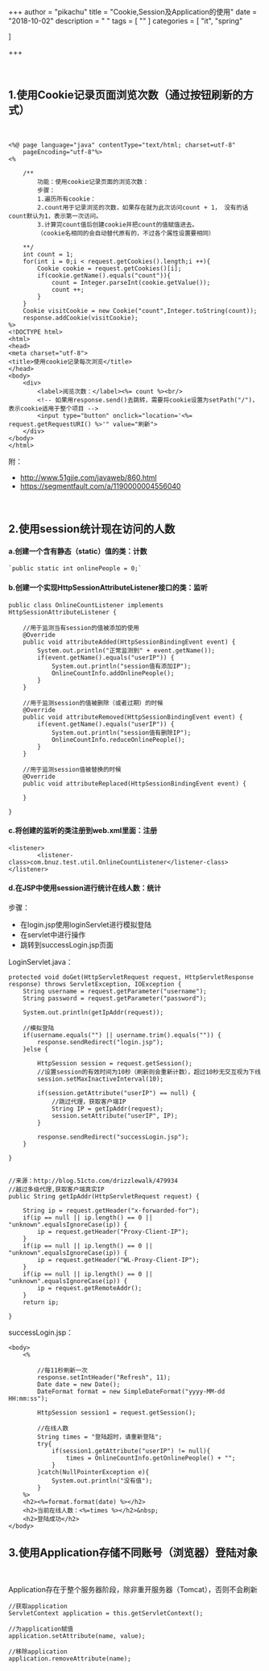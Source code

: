 +++
author = "pikachu"
title = "Cookie,Session及Application的使用"
date = "2018-10-02"
description = " "
tags = [
    ""
]
categories = [
    "it", "spring"

]

+++


&nbsp;

## 1.使用Cookie记录页面浏览次数（通过按钮刷新的方式）
&nbsp;

```
<%@ page language="java" contentType="text/html; charset=utf-8"
    pageEncoding="utf-8"%>
<%
	
	/**
		功能：使用cookie记录页面的浏览次数：
		步骤：
		1.遍历所有cookie：
		2.count用于记录浏览的次数，如果存在就为此次访问count + 1， 没有的话count默认为1，表示第一次访问。
		3.计算完count值后创建cookie并把count的值赋值进去。
		（cookie名相同的会自动替代原有的，不过各个属性设置要相同）
		
	**/
	int count = 1;
	for(int i = 0;i < request.getCookies().length;i ++){ 
		Cookie cookie = request.getCookies()[i];
		if(cookie.getName().equals("count")){
			count = Integer.parseInt(cookie.getValue());
			count ++;
		}
	}
	Cookie visitCookie = new Cookie("count",Integer.toString(count));
	response.addCookie(visitCookie);
%>
<!DOCTYPE html>
<html>
<head>
<meta charset="utf-8">
<title>使用cookie记录每次浏览</title>
</head>
<body>
	<div>
		<label>阅览次数：</label><%= count %><br/>
		<!-- 如果用response.send()去跳转，需要将cookie设置为setPath("/")，表示cookie适用于整个项目 -->
		<input type="button" onclick="location='<%= request.getRequestURI() %>'" value="刷新">
	</div>
</body>
</html>
```

附：
- http://www.51gjie.com/javaweb/860.html
- https://segmentfault.com/a/1190000004556040

&nbsp;&nbsp;
&nbsp;
&nbsp;&nbsp;

## 2.使用session统计现在访问的人数

#### a.创建一个含有静态（static）值的类：计数

    `public static int onlinePeople = 0;`

#### b.创建一个实现HttpSessionAttributeListener接口的类：监听</h4>

```
public class OnlineCountListener implements HttpSessionAttributeListener {

	//用于监测当有session的值被添加的使用
	@Override
	public void attributeAdded(HttpSessionBindingEvent event) {
		System.out.println("正常监测到" + event.getName());
		if(event.getName().equals("userIP")) {
			System.out.println("session值有添加IP");
			OnlineCountInfo.addOnlinePeople();
		}
	}

	//用于监测session的值被删除（或者过期）的时候
	@Override
	public void attributeRemoved(HttpSessionBindingEvent event) {
		if(event.getName().equals("userIP")) {
			System.out.println("session值有删除IP");
			OnlineCountInfo.reduceOnlinePeople();
		}
	}

	//用于监测session值被替换的时候
	@Override
	public void attributeReplaced(HttpSessionBindingEvent event) {
		
	}

}
```
#### c.将创建的监听的类注册到web.xml里面：注册

```
<listener>
    	<listener-class>com.bnuz.test.util.OnlineCountListener</listener-class>
</listener>
```

#### d.在JSP中使用session进行统计在线人数：统计

步骤：
-  在login.jsp使用loginServlet进行模拟登陆
-  在servlet中进行操作
-  跳转到successLogin.jsp页面


LoginServlet.java：
```
protected void doGet(HttpServletRequest request, HttpServletResponse response) throws ServletException, IOException {
	String username = request.getParameter("username");
	String password = request.getParameter("password");
	
	System.out.println(getIpAddr(request));
	
	//模拟登陆
	if(username.equals("") || username.trim().equals("")) {
		response.sendRedirect("login.jsp");
	}else {
		
		HttpSession session = request.getSession();
		//设置session的有效时间为10秒（刷新则会重新计数），超过10秒无交互视为下线
		session.setMaxInactiveInterval(10);
		
		if(session.getAttribute("userIP") == null) {
			//跳过代理，获取客户端IP
			String IP = getIpAddr(request);
			session.setAttribute("userIP", IP);
		}
		
		response.sendRedirect("successLogin.jsp");
	}
	
}


//来源：http://blog.51cto.com/drizzlewalk/479934
//越过多级代理,获取客户端真实IP
public String getIpAddr(HttpServletRequest request) {

    String ip = request.getHeader("x-forwarded-for");
    if(ip == null || ip.length() == 0 || "unknown".equalsIgnoreCase(ip)) {
        ip = request.getHeader("Proxy-Client-IP");
    }
    if(ip == null || ip.length() == 0 || "unknown".equalsIgnoreCase(ip)) {
        ip = request.getHeader("WL-Proxy-Client-IP");
    }
    if(ip == null || ip.length() == 0 || "unknown".equalsIgnoreCase(ip)) {
        ip = request.getRemoteAddr();
    }
    return ip;

}
```

successLogin.jsp：

```
<body>
	<%
		
		//每11秒刷新一次
		response.setIntHeader("Refresh", 11);
		Date date = new Date();
		DateFormat format = new SimpleDateFormat("yyyy-MM-dd HH:mm:ss");
		
		HttpSession session1 = request.getSession();
		
		//在线人数
		String times = "登陆超时，请重新登陆";
		try{
			if(session1.getAttribute("userIP") != null){
				times = OnlineCountInfo.getOnlinePeople() + "";
			}
		}catch(NullPointerException e){
			System.out.println("没有值");
		}
	%>
	<h2><%=format.format(date) %></h2>
	<h2>当前在线人数：<%=times %></h2>&nbsp;
	<h2>登陆成功</h2>
</body>
```


## 3.使用Application存储不同账号（浏览器）登陆对象
&nbsp;

Application存在于整个服务器阶段，除非重开服务器（Tomcat），否则不会刷新

```
//获取application
ServletContext application = this.getServletContext();

//为application赋值
application.setAttribute(name, value);

//移除application
application.removeAttribute(name);
```